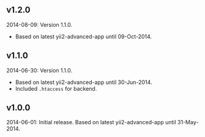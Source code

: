 v1.2.0
------
2014-08-09: Version 1.1.0. 

- Based on latest yii2-advanced-app until 09-Oct-2014.

v1.1.0
------
2014-06-30: Version 1.1.0. 

- Based on latest yii2-advanced-app until 30-Jun-2014.
- Included `.htaccess` for backend.


v1.0.0
------
2014-06-01: Initial release. Based on latest yii2-advanced-app until 31-May-2014.

